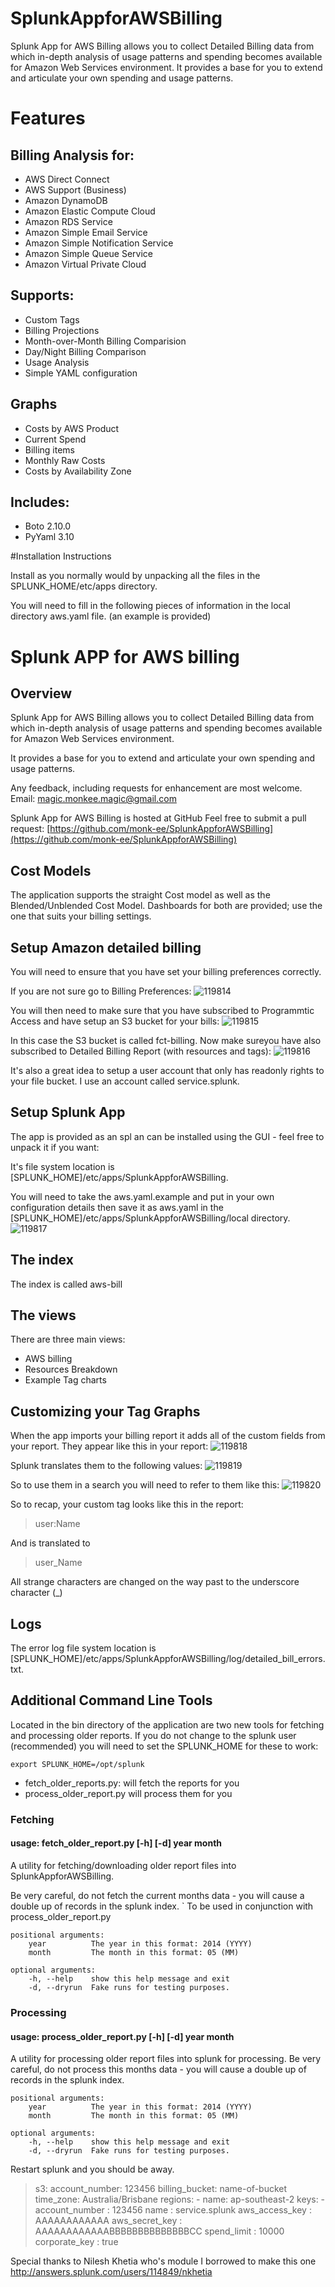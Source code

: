 SplunkAppforAWSBilling
======================

Splunk App for AWS Billing allows you to collect Detailed Billing data from which in-depth analysis of usage patterns and spending becomes available for Amazon Web Services environment.
It provides a base for you to extend and articulate your own spending and usage patterns.

# Features

## Billing Analysis for:
* AWS Direct Connect
* AWS Support (Business)
* Amazon DynamoDB
* Amazon Elastic Compute Cloud
* Amazon RDS Service
* Amazon Simple Email Service
* Amazon Simple Notification Service
* Amazon Simple Queue Service
* Amazon Virtual Private Cloud


## Supports:
* Custom Tags
* Billing Projections
* Month-over-Month Billing Comparision
* Day/Night Billing Comparison
* Usage Analysis
* Simple YAML configuration

## Graphs
* Costs by AWS Product
* Current Spend
* Billing items
* Monthly Raw Costs
* Costs by Availability Zone

## Includes:
* Boto 2.10.0
* PyYaml 3.10

#Installation Instructions

Install as you normally would by unpacking all the files in the SPLUNK_HOME/etc/apps directory.

You will need to fill in the following pieces of information in the local directory aws.yaml file. (an example is provided)

# Splunk APP for AWS billing

## Overview
Splunk App for AWS Billing allows you to collect Detailed Billing data from which in-depth analysis of usage patterns and spending becomes available for Amazon Web Services environment.

It provides a base for you to extend and articulate your own spending and usage patterns.

Any feedback, including requests for enhancement are most welcome. Email: magic.monkee.magic@gmail.com

Splunk App for AWS Billing is hosted at GitHub
Feel free to submit a pull request:
[https://github.com/monk-ee/SplunkAppforAWSBilling](https://github.com/monk-ee/SplunkAppforAWSBilling)

## Cost Models
The application supports the straight Cost model as well as the Blended/Unblended Cost Model. Dashboards for both are provided; use the one that suits your billing settings.

## Setup Amazon detailed billing
You will need to ensure that you have set your billing preferences correctly.

 If you are not sure go to Billing Preferences:
 ![119814](6803f492-6900-11e3-b4de-005056ad5c72.png)

 You will then need to make sure that you have subscribed to Programmtic Access and have setup an S3 bucket for your bills:
 ![119815](6802b53c-6900-11e3-b4de-005056ad5c72.png)

 In this case the S3 bucket is called fct-billing. Now make sureyou have also subscribed to Detailed Billing Report (with resources and tags):
 ![119816](6801857c-6900-11e3-b4de-005056ad5c72.png)

 It's also a great idea to setup a user account that only has readonly rights to your file bucket. I use an account called service.splunk.

## Setup Splunk App
The app is provided as an spl an can be installed using the GUI - feel free to unpack it if you want:

It's file system location is [SPLUNK_HOME]/etc/apps/SplunkAppforAWSBilling.

You will need to take the aws.yaml.example and put in your own configuration details then save it as aws.yaml in the [SPLUNK_HOME]/etc/apps/SplunkAppforAWSBilling/local directory.
![119817](68005a76-6900-11e3-b4de-005056ad5c72.png)

## The index
The index is called aws-bill

## The views
There are three main views:

+ AWS billing
+ Resources Breakdown
+ Example Tag charts

## Customizing your Tag Graphs
When the app imports your billing report it adds all of the custom fields from your report.
They appear like this in your report:
![119818](67ff275a-6900-11e3-b4de-005056ad5c72.png)

Splunk translates them to the following values:
![119819](67fe026c-6900-11e3-b4de-005056ad5c72.png)

So to use them in a search you will need to refer to them like this:
![119820](67fccfdc-6900-11e3-b4de-005056ad5c72.png)

So to recap, your custom tag looks like this in the report:
> user:Name

And is translated to
> user_Name

All strange characters are changed on the way past to the underscore character (_)

## Logs
The error log file system location is [SPLUNK_HOME]/etc/apps/SplunkAppforAWSBilling/log/detailed_bill_errors.txt.

## Additional Command Line Tools

Located in the bin directory of the application are two new tools for fetching and processing older reports. If you do not change to the splunk user (recommended) you will need to set the SPLUNK_HOME for these to work:

    export SPLUNK_HOME=/opt/splunk

+ fetch_older_reports.py: will fetch the reports for you
+ process_older_report.py will process them for you

### Fetching
#### usage: fetch_older_report.py [-h] [-d] year month

A utility for fetching/downloading older report files into SplunkAppforAWSBilling.

Be very careful, do not fetch the current months data - you will cause a double up of records in the splunk index.
`
To be used in conjunction with process_older_report.py

    positional arguments:
        year          The year in this format: 2014 (YYYY)
        month         The month in this format: 05 (MM)

    optional arguments:
        -h, --help    show this help message and exit
        -d, --dryrun  Fake runs for testing purposes.

### Processing
#### usage: process_older_report.py [-h] [-d] year month

A utility for processing older report files into splunk for processing. Be very careful, do not process this months data - you will cause a double up of records in the splunk index.

    positional arguments:
        year          The year in this format: 2014 (YYYY)
        month         The month in this format: 05 (MM)

    optional arguments:
        -h, --help    show this help message and exit
        -d, --dryrun  Fake runs for testing purposes.

Restart splunk and you should be away.

<blockquote>
 s3:
  account_number: 123456
  billing_bucket: name-of-bucket
  time_zone: Australia/Brisbane
 regions:
  - name: ap-southeast-2
 keys:
  - account_number    : 123456
    name              : service.splunk
    aws_access_key    : AAAAAAAAAAAA
    aws_secret_key    : AAAAAAAAAAAABBBBBBBBBBBBBBCC
    spend_limit       : 10000
    corporate_key     : true
</blockquote>


Special thanks to Nilesh Khetia who's module I borrowed to make this one http://answers.splunk.com/users/114849/nkhetia
